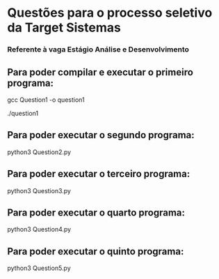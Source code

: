 # Questões para o processo seletivo da Target Sistemas
### Referente à vaga Estágio Análise e Desenvolvimento

## Para poder compilar e executar o primeiro programa:
gcc Question1 -o question1

./question1

## Para poder executar o segundo programa:
python3 Question2.py

## Para poder executar o terceiro programa:
python3 Question3.py

## Para poder executar o quarto programa:
python3 Question4.py

## Para poder executar o quinto programa:
python3 Question5.py
